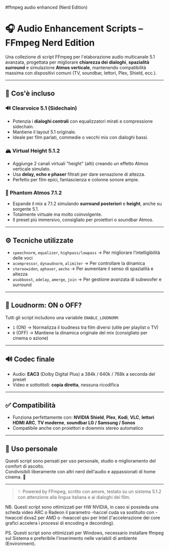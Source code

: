 #ffmpeg audio enhanced (Nerd Edition)

# 🎧 Audio Enhancement Scripts – FFmpeg Nerd Edition

Una collezione di script FFmpeg per l'elaborazione audio multicanale 5.1 avanzata, progettata per migliorare **chiarezza dei dialoghi**, **spazialità surround** e simulazione **Atmos verticale**, mantenendo compatibilità massima con dispositivi comuni (TV, soundbar, lettori, Plex, Shield, ecc.).

---

## 📜 Cos'è incluso

### 🔊 Clearvoice 5.1 (Sidechain)
- Potenzia i **dialoghi centrali** con equalizzatori mirati e compressione sidechain.
- Mantiene il layout 5.1 originale.
- Ideale per film parlati, commedie o vecchi mix con dialoghi bassi.

### 🏔️ Virtual Height 5.1.2
- Aggiunge 2 canali virtuali "height" (alti) creando un effetto Atmos verticale simulato.
- Usa **delay, echo e phaser** filtrati per dare sensazione di altezza.
- Perfetto per film epici, fantascienza e colonne sonore ampie.

### 🌌 Phantom Atmos 7.1.2
- Espande il mix a 7.1.2 simulando **surround posteriori** e **height**, anche su sorgente 5.1.
- Totalmente virtuale ma molto coinvolgente.
- Il preset più immersivo, consigliato per proiettori o soundbar Atmos.

---

## ⚙️ Tecniche utilizzate

- `speechnorm`, `equalizer`, `highpass/lowpass` → Per migliorare l’intelligibilità delle voci
- `acompressor`, `dynaudnorm`, `alimiter` → Per controllare la dinamica
- `stereowiden`, `aphaser`, `aecho` → Per aumentare il senso di spazialità e altezza
- `asubboost`, `adelay`, `amerge`, `join` → Per gestione avanzata di subwoofer e surround

---

## 📐 Loudnorm: ON o OFF?

Tutti gli script includono una variabile `ENABLE_LOUDNORM`:

- `1` (ON) → Normalizza il loudness tra film diversi (utile per playlist o TV)
- `0` (OFF) → Mantiene la dinamica originale del mix (consigliato per cinema o azione)

---

## 🔊 Codec finale

- Audio: **EAC3** (Dolby Digital Plus) a 384k / 640k / 768k a seconda del preset
- Video e sottotitoli: **copia diretta**, nessuna ricodifica

---

## ✅ Compatibilità

- Funziona perfettamente con: **NVIDIA Shield**, **Plex**, **Kodi**, **VLC**, **lettori HDMI ARC**, **TV moderne**, **soundbar LG / Samsung / Sonos**
- Compatibile anche con proiettori e downmix stereo automatico

---

## 📁 Uso personale

Questi script sono pensati per uso personale, studio e miglioramento del comfort di ascolto.  
Condivisibili liberamente con altri nerd dell'audio e appassionati di home cinema. 🍿

---

> ✨ Powered by FFmpeg, scritto con amore, testato su un sistema 5.1.2 con attenzione alla lingua italiana e ai dialoghi dei film.

NB. Questi script sono ottimizzati per HW NVIDIA, in caso si possieda una scheda video ARC o
    Radeon il parametro -haccel cuda va sostituito con -hwaccel dxva2 per AMD o -hwaccel qsv
    per Intel (l'accelerazione dei core grafici accelera i processi di encoding e deconding).

PS. Questi script sono ottimizzati per Windows, necessario installare ffmpeg sul Sistema e
    preferibile l'inserimento nelle variabili di ambiente (Environment).
